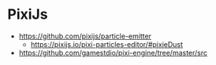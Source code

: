 # PixiJs

- https://github.com/pixijs/particle-emitter
	- https://pixijs.io/pixi-particles-editor/#pixieDust	
- https://github.com/gamestdio/pixi-engine/tree/master/src
